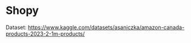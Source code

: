 # Shopy

Dataset: https://www.kaggle.com/datasets/asaniczka/amazon-canada-products-2023-2-1m-products/
